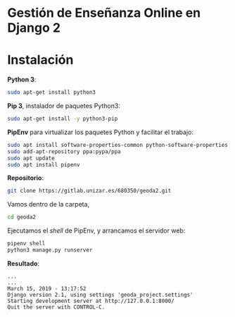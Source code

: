Gestión de Enseñanza Online en Django 2
=======================================
# Instalación

**Python 3**:

```bash
sudo apt-get install python3
```

**Pip 3**, instalador de paquetes Python3:

```bash
sudo apt-get install -y python3-pip
```

**PipEnv** para virtualizar los paquetes Python y facilitar el trabajo:

```bash
sudo apt install software-properties-common python-software-properties
sudo add-apt-repository ppa:pypa/ppa
sudo apt update
sudo apt install pipenv
```

**Repositorio**:
```bash
git clone https://gitlab.unizar.es/680350/geoda2.git
```
Vamos dentro de la carpeta,
```bash
cd geoda2
```
Ejecutamos el *shell* de PipEnv, y arrancamos el servidor web:
```bash
pipenv shell
python3 manage.py runserver
```

**Resultado**:
```
...
...
March 15, 2019 - 13:17:52
Django version 2.1, using settings 'geoda_project.settings'
Starting development server at http://127.0.0.1:8000/
Quit the server with CONTROL-C.
```
